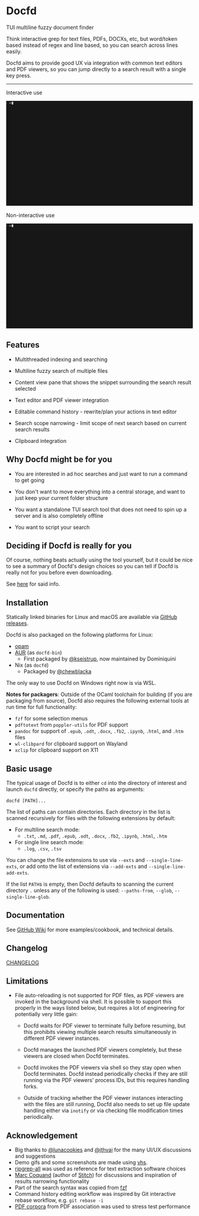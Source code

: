 # Docfd
TUI multiline fuzzy document finder

Think interactive grep for text files, PDFs, DOCXs, etc,
but word/token based instead of regex and line based,
so you can search across lines easily.

Docfd aims to provide good UX via integration with common text editors
and PDF viewers,
so you can jump directly to a search result with a single key press.

---

Interactive use

![](demo-vhs-gifs/repo.gif)

Non-interactive use

![](demo-vhs-gifs/repo-non-interactive.gif)

## Features

- Multithreaded indexing and searching

- Multiline fuzzy search of multiple files

- Content view pane that shows the snippet surrounding the search result selected

- Text editor and PDF viewer integration

- Editable command history - rewrite/plan your actions in text editor

- Search scope narrowing - limit scope of next search based on current search results

- Clipboard integration

## Why Docfd might be for you

- You are interested in ad hoc searches and just want to run a command to get going

- You don't want to move everything into a central storage, and want to just keep your current folder structure

- You want a standalone TUI search tool that does not need to spin up a server and is also completely offline

- You want to script your search

## Deciding if Docfd is really for you

Of course, nothing beats actually using the tool yourself,
but it could be nice to see a summary of Docfd's design choices
so you can tell if Docfd is really not for you before even downloading.

See [here](https://github.com/darrenldl/docfd/wiki/Deciding-if-Docfd-is-for-you) for said info.

## Installation

Statically linked binaries for Linux and macOS are available via
[GitHub releases](https://github.com/darrenldl/docfd/releases).

Docfd is also packaged on the following platforms for Linux:

- [opam](https://ocaml.org/p/docfd/latest)
- [AUR](https://aur.archlinux.org/packages/docfd-bin) (as `docfd-bin`)
    - First packaged by [@kseistrup](https://github.com/kseistrup), now maintained by Dominiquini
- Nix (as `docfd`)
    - Packaged by [@chewblacka](https://github.com/chewblacka)

The only way to use Docfd on Windows right now is via WSL.

**Notes for packagers**: Outside of the OCaml toolchain for building (if you are
packaging from source), Docfd also requires the following
external tools at run time for full functionality:

- `fzf` for some selection menus
- `pdftotext` from `poppler-utils` for PDF support
- `pandoc` for support of `.epub`, `.odt`, `.docx`, `.fb2`, `.ipynb`, `.html`, and `.htm` files
- `wl-clibpard` for clipboard support on Wayland
- `xclip` for clipboard support on X11

## Basic usage

The typical usage of Docfd is to either `cd` into the directory of interest
and launch `docfd` directly, or specify the paths as arguments:

```
docfd [PATH]...
```

The list of paths can contain directories.
Each directory in the list is scanned recursively for
files with the following extensions by default:

- For multiline search mode:
    - `.txt`,
      `.md`,
      `.pdf`,
      `.epub`,
      `.odt`,
      `.docx`,
      `.fb2`,
      `.ipynb`,
      `.html`,
      `.htm`
- For single line search mode:
    - `.log`,
      `.csv`,
      `.tsv`

You can change the file extensions to use via
`--exts` and `--single-line-exts`,
or add onto the list of extensions via
`--add-exts` and `--single-line-add-exts`.

If the list `PATH`s is empty,
then Docfd defaults to scanning the
current directory `.`
unless any of the following is used:
`--paths-from`, `--glob`, `--single-line-glob`.

## Documentation

See [GitHub Wiki](https://github.com/darrenldl/docfd/wiki) for
more examples/cookbook, and technical details.

## Changelog

[CHANGELOG](CHANGELOG.md)

## Limitations

- File auto-reloading is not supported for PDF files,
  as PDF viewers are invoked in the background via shell.
  It is possible to support this properly
  in the ways listed below, but requires
  a lot of engineering for potentially very little gain:

    - Docfd waits for PDF viewer to terminate fully
      before resuming, but this
      prohibits viewing multiple search results
      simultaneously in different PDF viewer instances.

    - Docfd manages the launched PDF viewers completely,
      but these viewers are closed when Docfd terminates.

    - Docfd invokes the PDF viewers via shell
      so they stay open when Docfd terminates.
      Docfd instead periodically checks if they are still running
      via the PDF viewers' process IDs,
      but this requires handling forks.

    - Outside of tracking whether the PDF viewer instances
      interacting with the files are still running,
      Docfd also needs to set up file update handling
      either via `inotify` or via checking
      file modification times periodically.

## Acknowledgement

- Big thanks to [@lunacookies](https://github.com/lunacookies) and
  [@jthvai](https://github.com/jthvai) for the many UI/UX discussions and
  suggestions
- Demo gifs and some screenshots are made using [vhs](https://github.com/charmbracelet/vhs).
- [ripgrep-all](https://github.com/phiresky/ripgrep-all) was used as reference
  for text extraction software choices
- [Marc Coquand](https://mccd.space) (author of
  [Stitch](https://git.mccd.space/pub/stitch/)) for discussions and inspiration
  of results narrowing functionality
- Part of the search syntax was copied from [fzf](https://github.com/junegunn/fzf)
- Command history editing workflow was inspired by Git interactive rebase workflow, e.g. `git rebase -i`
- [PDF corpora](https://github.com/pdf-association/pdf-corpora) from PDF association was used to stress test performance
